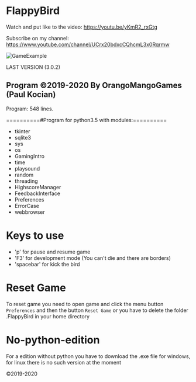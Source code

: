 # FlappyBird 

Watch and put like to the video: https://youtu.be/yKmR2_rxGtg

Subscribe on my channel: https://www.youtube.com/channel/UCrx20bdxcCQhcmL3x0Rqrmw

![GameExample](https://user-images.githubusercontent.com/61402409/77571610-f4a49800-6ecd-11ea-9b30-28ac729148d9.png)

LAST VERSION (3.0.2)

Program ©2019-2020 By OrangoMangoGames (Paul Kocian)
----------------------------------------------------
Program: 548 lines.

==========#Program for python3.5 with modules:==========
<ul>
<li>tkinter
<li>sqlite3
<li>sys
<li>os
<li>GamingIntro
<li>time
<li>playsound
<li>random
<li>threading
<li>HighscoreManager
<li>FeedbackInterface
<li>Preferences
<li>ErrorCase
<li>webbrowser
</ul>
  
# Keys to use
<ul>
<li>'p' for pause and resume game
<li>'F3' for development mode (You can't die and there are borders)
<li>'spacebar' for kick the bird
</ul>

# Reset Game

To reset game you need to open game and click the menu button ```Preferences``` and then the button ```Reset Game``` or you have to delete the folder .FlappyBird in your home directory

# No-python-edition

For a edition without python you have to download the .exe file for windows, for linux there is no such version at the moment

©2019-2020
